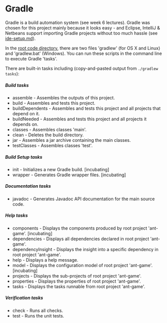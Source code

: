 # Gradle

Gradle is a build automation system (see week 6 lectures). Gradle was chosen for this project mainly because it looks easy - and Eclipse, IntelliJ & Netbeans support importing Gradle projects without too much hassle (see [ide-setup.md](ide-setup.md)).

In the [root code directory](ant-game), there are two files 'gradlew' (for OS X and Linux) and 'gradlew.bat' (Windows). You can run these scripts in the command line to execute Gradle 'tasks'.

There are built-in tasks including (copy-and-pasted output from `./gradlew tasks`):

##### Build tasks
- assemble - Assembles the outputs of this project.
- build - Assembles and tests this project.
- buildDependents - Assembles and tests this project and all projects that depend on it.
- buildNeeded - Assembles and tests this project and all projects it depends on.
- classes - Assembles classes 'main'.
- clean - Deletes the build directory.
- jar - Assembles a jar archive containing the main classes.
- testClasses - Assembles classes 'test'.

##### Build Setup tasks
- init - Initializes a new Gradle build. [incubating]
- wrapper - Generates Gradle wrapper files. [incubating]

##### Documentation tasks
- javadoc - Generates Javadoc API documentation for the main source code.

##### Help tasks
- components - Displays the components produced by root project 'ant-game'. [incubating]
- dependencies - Displays all dependencies declared in root project 'ant-game'.
- dependencyInsight - Displays the insight into a specific dependency in root project 'ant-game'.
- help - Displays a help message.
- model - Displays the configuration model of root project 'ant-game'. [incubating]
- projects - Displays the sub-projects of root project 'ant-game'.
- properties - Displays the properties of root project 'ant-game'.
- tasks - Displays the tasks runnable from root project 'ant-game'.

##### Verification tasks
- check - Runs all checks.
- test - Runs the unit tests.

